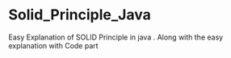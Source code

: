 # Solid_Principle_Java
Easy Explanation of SOLID Principle in java .
Along with the easy explanation with Code part 
